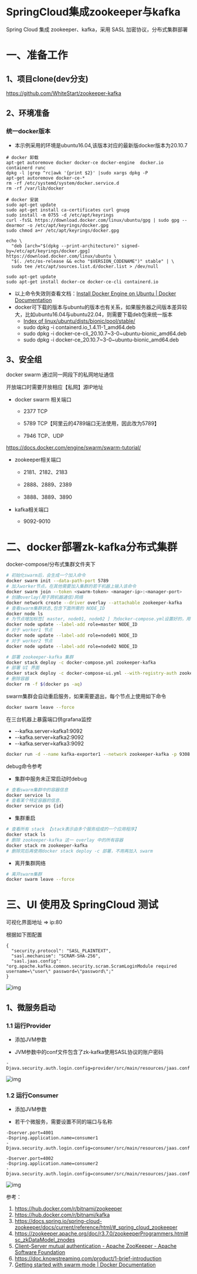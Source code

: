 # SpringCloud集成zookeeper与kafka

Spring Cloud 集成 zookeeper、kafka，采用 SASL 加密协议，分布式集群部署

# 一、准备工作

## 1、项目clone(dev分支)

https://github.com/WhiteStart/zookeeper-kafka 



## 2、环境准备

### 统一docker版本

- 本示例采用的环境是ubuntu16.04,该版本对应的最新版docker版本为20.10.7

```
# docker 卸载
apt-get autoremove docker docker-ce docker-engine  docker.io  containerd runc
dpkg -l |grep ^rc|awk '{print $2}' |sudo xargs dpkg -P 
apt-get autoremove docker-ce-*
rm -rf /etc/systemd/system/docker.service.d
rm -rf /var/lib/docker

# docker 安装
sudo apt-get update
sudo apt-get install ca-certificates curl gnupg
sudo install -m 0755 -d /etc/apt/keyrings
curl -fsSL https://download.docker.com/linux/ubuntu/gpg | sudo gpg --dearmor -o /etc/apt/keyrings/docker.gpg
sudo chmod a+r /etc/apt/keyrings/docker.gpg

echo \
  "deb [arch="$(dpkg --print-architecture)" signed-by=/etc/apt/keyrings/docker.gpg] https://download.docker.com/linux/ubuntu \
  "$(. /etc/os-release && echo "$VERSION_CODENAME")" stable" | \
  sudo tee /etc/apt/sources.list.d/docker.list > /dev/null

sudo apt-get update
sudo apt-get install docker-ce docker-ce-cli containerd.io
```

- 以上命令失效则查看文档：[Install Docker Engine on Ubuntu | Docker Documentation](https://docs.docker.com/engine/install/ubuntu/)
- docker可下载的版本与ubuntu的版本也有关系，如果服务器之间版本差异较大，比如ubuntu16.04与ubuntu22.04，则需要下载deb包来统一版本
  - [Index of linux/ubuntu/dists/bionic/pool/stable/](https://download.docker.com/linux/ubuntu/dists/bionic/pool/stable)
  -  sudo dpkg -i containerd.io_1.4.11-1_amd64.deb 
  - sudo dpkg -i docker-ce-cli_20.10.7~3-0~ubuntu-bionic_amd64.deb 
  - sudo dpkg -i docker-ce_20.10.7~3-0~ubuntu-bionic_amd64.deb



## 3、安全组

docker swarm 通过同一网段下的私网地址通信

开放端口时需要开放相应【私网】源IP地址

- docker swarm 相关端口

  - 2377 TCP

  - 5789 TCP【阿里云的4789端口无法使用，因此改为5789】

  - 7946 TCP、UDP

https://docs.docker.com/engine/swarm/swarm-tutorial/

- zookeeper相关端口

  - 2181、2182、2183

  - 2888、2889、2389

  - 3888、3889、3890

- kafka相关端口
  - 9092-9010



# 二、docker部署zk-kafka分布式集群

docker-compose/分布式集群文件夹下

```bash
# 初始化swarm后，会生成一个加入命令
docker swarm init --data-path-port 5789
# 加入worker节点，在其他需要加入集群的若干机器上输入该命令
docker swarm join --token <swarm-token> <manager-ip>:<manager-port>
# 创建overlay(用于跨机器通信)网络
docker network create --driver overlay --attachable zookeeper-kafka
# 查看swarm集群状态,包含下面所需的 NODE_ID
docker node ls
# 为节点增加标签[ master, node01, node02 ] 为docker-compose.yml设置好的，用于控制zk-kafka生成的节点
docker node update --label-add role=master NODE_ID
# 对于 worker1 节点
docker node update --label-add role=node01 NODE_ID
# 对于 worker2 节点
docker node update --label-add role=node02 NODE_ID

# 部署 zookeeper-kafka 集群
docker stack deploy -c docker-compose.yml zookeeper-kafka
# 部署 UI 界面
docker stack deploy -c docker-compose-ui.yml --with-registry-auth zookeeper-kafka
# 删除容器
docker rm -f $(docker ps -aq)
```

swarm集群会自动重启服务，如果需要退出，每个节点上使用如下命令

```bash
docker swarm leave --force
```



在三台机器上暴露端口供grafana监控

- --kafka.server=kafka1:9092
- --kafka.server=kafka2:9092
- --kafka.server=kafka3:9092

```bash
docker run -d --name kafka-exporter1 --network zookeeper-kafka -p 9308:9308 docker.io/bitnami/kafka-exporter --kafka.server=kafka1:9092 --kafka.version=3.4.1 --sasl.enabled --sasl.username=user --sasl.password=GiAszivMBB --sasl.mechanism=scram-sha256
```



debug命令参考

- 集群中服务未正常启动时debug

```bash
# 查看swarm集群中的容器信息
docker service ls
# 查看某个特定容器的信息，
docker service ps {id}
```

-  集群重启

```bash
# 查看所有 stack 【stack表示由多个服务组成的一个应用程序】
docker stack ls
# 删除 zookeeper-kafka 这一 overlay 中的所有容器
docker stack rm zookeeper-kafka
# 删除完后再使用docker stack deploy -c 部署，不用再加入 swarm 
```

-  离开集群网络

```bash
# 离开swarm集群
docker swarm leave --force
```



# **三、UI 使用及 SpringCloud 测试**

可视化界面地址 => ip:80

根据如下图配置

```
{
  "security.protocol": "SASL_PLAINTEXT",
  "sasl.mechanism": "SCRAM-SHA-256",
  "sasl.jaas.config": "org.apache.kafka.common.security.scram.ScramLoginModule required username=\"user\" password=\"password\";"
}
```

![img](https://wdcdn.qpic.cn/MTY4ODg1NTczNDQ5MjQ2Mw_744972_BjYGe9cEfccmAj1K_1689563553?w=1414&h=919&type=image/png)



## 1、微服务启动

### 1.1 运行Provider

- 添加JVM参数

- JVM参数中的conf文件包含了zk-kafka使用SASL协议的账户密码

```
-Djava.security.auth.login.config=provider/src/main/resources/jaas.conf
```

![img](https://wdcdn.qpic.cn/MTY4ODg1NTczNDQ5MjQ2Mw_917592_2XVLIKtVoxqk7S1S_1689564003?w=1043&h=667&type=image/png)



### 1.2 运行Consumer

- 添加JVM参数

- 若干个微服务，需要设置不同的端口与名称

```
-Dserver.port=4001
-Dspring.application.name=consumer1
-Djava.security.auth.login.config=consumer/src/main/resources/jaas.conf
```

```
-Dserver.port=4002
-Dspring.application.name=consumer2
-Djava.security.auth.login.config=consumer/src/main/resources/jaas.conf
```

![img](https://wdcdn.qpic.cn/MTY4ODg1NTczNDQ5MjQ2Mw_739685_BCjELNw2TzCt0CaI_1689564269?w=1007&h=312&type=image/png)



参考：

1. https://hub.docker.com/r/bitnami/zookeeper
2. https://hub.docker.com/r/bitnami/kafka
3.  https://docs.spring.io/spring-cloud-zookeeper/docs/current/reference/html/#_spring_cloud_zookeeper
4.  https://zookeeper.apache.org/doc/r3.7.0/zookeeperProgrammers.html#sc_zkDataModel_znodes
5. [Client-Server mutual authentication - Apache ZooKeeper - Apache Software Foundation](https://cwiki.apache.org/confluence/display/ZOOKEEPER/Client-Server+mutual+authentication)
6.  https://doc.knowstreaming.com/product/1-brief-introduction
7.  [Getting started with swarm mode | Docker Documentation](https://docs.docker.com/engine/swarm/swarm-tutorial/)

